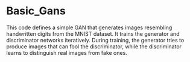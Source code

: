 # Basic_Gans
This code defines a simple GAN that generates images resembling handwritten digits from the MNIST dataset. It trains the generator and discriminator networks iteratively. During training, the generator tries to produce images that can fool the discriminator, while the discriminator learns to distinguish real images from fake ones.
